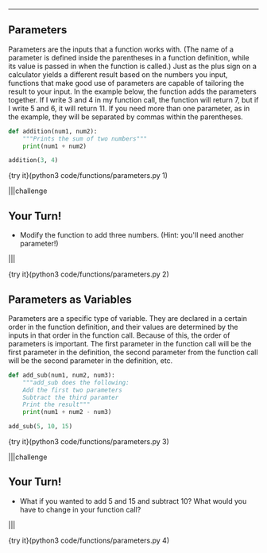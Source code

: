 ----------

## Parameters

Parameters are the inputs that a function works with. (The name of a parameter is defined inside the parentheses in a function definition, while its value is passed in when the function is called.) Just as the plus sign on a calculator yields a different result based on the numbers you input, functions that make good use of parameters are capable of tailoring the result to your input. In the example below, the function adds the parameters together. If I write 3 and 4 in my function call, the function will return 7, but if I write 5 and 6, it will return 11. If you need more than one parameter, as in the example, they will be separated by commas within the parentheses.

```python
def addition(num1, num2):
    """Prints the sum of two numbers"""
    print(num1 + num2)

addition(3, 4)
```

{try it}(python3 code/functions/parameters.py 1)

|||challenge
## Your Turn!
* Modify the function to add three numbers. (Hint: you'll need another parameter!)

|||

{try it}(python3 code/functions/parameters.py 2)

## Parameters as Variables

Parameters are a specific type of variable. They are declared in a certain order in the function definition, and their values are determined by the inputs in that order in the function call. Because of this, the order of parameters is important. The first parameter in the function call will be the first parameter in the definition, the second parameter from the function call will be the second parameter in the definition, etc.

```python
def add_sub(num1, num2, num3):
    """add_sub does the following:
    Add the first two parameters
    Subtract the third paramter
    Print the result"""
    print(num1 + num2 - num3)

add_sub(5, 10, 15)
```

{try it}(python3 code/functions/parameters.py 3)

|||challenge
## Your Turn!
- What if you wanted to add 5 and 15 and subtract 10? What would you have to change in your function call?

|||

{try it}(python3 code/functions/parameters.py 4)

